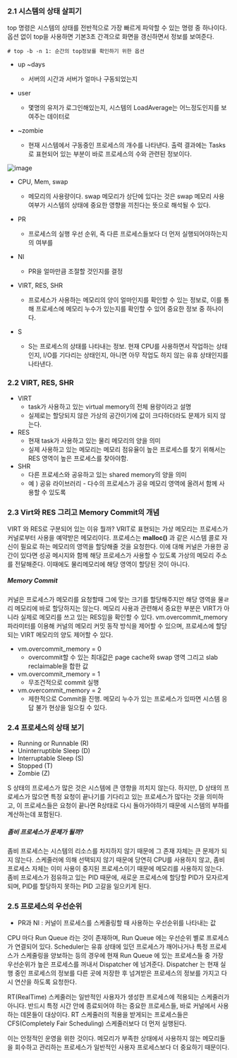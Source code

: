 ### 2.1 시스템의 상태 살피기

top 명령은 시스템의 상태를 전반적으로 가장 빠르게 파악할 수 있는 명령 중 하나이다.
옵션 없이 top을 사용하면 기본3초 간격으로 화면을 갱신하면서 정보를 보여준다.
```
# top -b -n 1: 순간의 top정보를 확인하기 위한 옵션
```

- up ~days
  - 서버의 시간과 서버가 얼마나 구동되었는지

- user
  - 몇명의 유저가 로그인해있는지, 시스템의 LoadAverage는 어느정도인지를 보여주는 데이터로
- ~zombie
  - 현재 시스템에서 구동중인 프로세스의 개수를 나타낸다. 출력 결과에는 Tasks로 표현되어 있는 부분이 바로 프로세스의 수와 관련된 정보이다.

![image](https://github.com/yujindonut/Study/assets/78431728/4969489a-4d6f-4695-b7d4-5c2e9c640982)


- CPU, Mem, swap 
  - 메모리의 사용량이다. swap 메모리가 상단에 있다는 것은 swap 메모리 사용여부가 시스템의 상태에 중요한 영향을 끼친다는 뜻으로 해석될 수 있다.

- PR 
  - 프로세스의 실행 우선 순위, 즉 다른 프로세스들보다 더 먼저 실행되어야하는지의 여부를
- NI 
  - PR을 얼마만큼 조절할 것인지를 결정
- VIRT, RES, SHR
  - 프로세스가 사용하는 메모리의 양이 얼마인지를 확인할 수 있는 정보로, 
    이를 통해 프로세스에 메모리 누수가 있는지를 확인할 수 있어 중요한 정보 중 하나이다.

- S
  - S는 프로세스의 상태를 나타내는 정보. 
  현재 CPU를 사용하면서 작업하는 상태인지, I/O를 기다리는 상태인지, 아니면 아무 작업도 하지 않는 유휴 상태인지를 나타낸다.


### 2.2 VIRT, RES, SHR
- VIRT 
  - task가 사용하고 있는 virtual memory의 전체 용량이라고 설명
  - 실제로는 할당되지 않은 가상의 공간이기에 값이 크다하더라도 문제가 되지 않는다.
- RES
  - 현재 task가 사용하고 있는 물리 메모리의 양을 의미
  - 실제 사용하고 있는 메모리는 메모리 점유율이 높은 프로세스를 찾기 위해서는 RES 영역이 높은 프로세스를 찾아야함.
- SHR
  - 다른 프로세스와 공유하고 있는 shared memory의 양을 의미
  - 예 ) 공유 라이브러리 - 다수의 프로세스가 공유 메모리 영역에 올려서 함께 사용할 수 있도록

### 2.3 Virt와 RES 그리고 Memory Commit의 개념

VIRT 와 RES로  구분되어 있는 이유 뭘까?
VRIT로 표현되는 가상 메모리는 프로세스가 커널로부터 사용을 예약받은 메모리이다. 
프로세스는 **malloc()** 과 같은 시스템 콜로 자신이 필요로 하는 
메모리의 영역을 할당해줄 것을 요청한다. 이에 대해 커널은 가용한 공간이 있다면 성공 메시지와 함께 해당 프로세스가 사용할 수 있도록 가상의 메모리 주소를 전달해준다.
이때에도 물리메모리에 해당 영역이 할당된 것이 아니다. 

##### Memory Commit
커널은 프로세스가 메모리를 요청할때 그에 맞는 크기를 할당해주지만 해당 영역을 물ㄹ리 메모리에 바로 할당하지는 않는다. 
메모리 사용과 관련해서 중요한 부분은 VIRT가 아니라 실제로 메모리를 쓰고 있는 RES임을 확인할 수 있다.
vm.overcommit_memory 파라미터를 이용해 커널의 메모리 커밋 동작 방식을 제어할 수 있으며, 프로세스에 할당되는 VIRT 메모리의 양도 제어할 수 있다.

- vm.overcommit_memory = 0
  - overcommit할 수 있는 최대값은 page cache와 swap 영역 그리고 slab reclaimable을 합한 값
- vm.overcommit_memory = 1
  - 무조건적으로 commit 실행
- vm.overcommit_memory = 2
  - 제한적으로 Commit을 진행. 메모리 누수가 있는 프로세스가 있따면 시스템 응답 불가 현상을 일으킬 수 있다.

### 2.4 프로세스의 상태 보기

- Running or Runnable (R)
- Uninterruptible Sleep (D)
- Interruptable Sleep (S)
- Stopped (T)
- Zombie (Z)

S 상태의 프로세스가 많은 것은 시스템에 큰 영향을 끼치지 않는다. 
하지만, D 상태의 프로세스가 많으면 특정 요청이 끝나기를 기다리고 있는 프로세스가 많다는 것을 의미하고,
이 프로세스들은 요청이 끝나면 R상태로 다시 돌아가야하기 때문에 시스템의 부하를 계산하는데 포함된다.

##### 좀비 프로세스가 문제가 될까?
좀비 프로세스는 시스템의 리소스를 차지하지 않기 때문에 그 존재 자체는 큰 문제가 되지 않는다.
스케줄러에 의해 선택되지 않기 때문에 당연히 CPU를 사용하지 않고, 좀비 프로세스 자체는 이미 사용이 중지된 프로세스이기 때문에 메모리를 사용하지 않는다.
좀비 프로세스가 점유하고 있는 PID 때문에, 새로운 프로세스에 할당할 PID가 모자르게 되며, PID를 할당하지 못하는 PID 고갈을 일으키게 된다.

### 2.5 프로세스의 우선순위
- PR과 NI : 커널이 프로세스를 스케줄링할 때 사용하는 우선순위를 나타내는 값

CPU 마다 Run Queue 라는 것이 존재하며, Run Queue 에는 우선순위 별로 프로세스가 연결되어 있다.
Scheduler는 유휴 상태에 있던 프로세스가 깨어나거나 특정 프로세스가 스케줄링을 양보하는 등의 경우에 현재 Run Queue 에 있는 프로세스들 중 가장 우선순위가 높은 프로세스를 꺼내서 Dispatcher 에 넘겨준다.
Dispatcher 는 현재 실행 중인 프로세스의 정보를 다른 곳에 저장한 후 넘겨받은 프로세스의 정보를 가지고 다시 연산을 하도록 요청한다.

RT(RealTime) 스케줄러는 일반적인 사용자가 생성한 프로세스에 적용되는 스케줄러가 아니다. 반드시 특정 시간 안에 종료되어야 하는 중요한 프로세스들, 바로 커널에서 사용하는 데몬들이 대상이다.
RT 스케줄러의 적용을 받게되는 프로세스들은 CFS(Completely Fair Scheduling) 스케줄러보다 더 먼저 실행된다.

이는 안정적인 운영을 위한 것이다. 메모리가 부족한 상태에서 사용하지 않는 메모리들을 회수하고 관리하는 프로세스가 일반적인 사용자 프로세스보다 더 중요하기 때문이다.